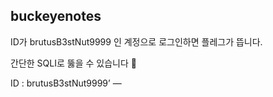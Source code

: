 ## buckeyenotes

ID가 brutusB3stNut9999 인 계정으로 로그인하면 플레그가 뜹니다.

간단한 SQLI로 뚫을 수 있습니다 🙂

ID : brutusB3stNut9999’ —
